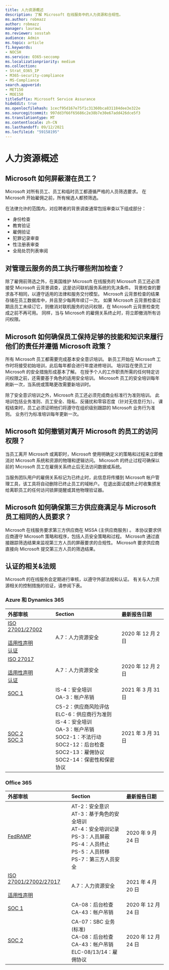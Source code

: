 ```yaml
---
title: 人力资源概述
description: 了解 Microsoft 在线服务中的人力资源和合规性。
ms.author: robmazz
author: robmazz
manager: laurawi
ms.reviewer: sosstah
audience: Admin
ms.topic: article
f1.keywords:
- NOCSH
ms.service: O365-seccomp
ms.localizationpriority: medium
ms.collection:
- Strat_O365_IP
- M365-security-compliance
- MS-Compliance
search.appverid:
- MET150
- MOE150
titleSuffix: Microsoft Service Assurance
hideEdit: true
ms.openlocfilehash: 1cecf95d167e75f1c31360bca831184dee3e322e
ms.sourcegitcommit: 997dd3f66f65686c2e38b7e30e67add426dce5f3
ms.translationtype: MT
ms.contentlocale: zh-CN
ms.lasthandoff: 09/12/2021
ms.locfileid: "59158195"
---
```

# <a name="human-resources-overview"></a>人力资源概述

## <a name="how-does-microsoft-screen-prospective-employees"></a>Microsoft 如何屏蔽潜在员工？

Microsoft 对所有员工、员工和临时员工都遵循严格的人员筛选要求。 在 Microsoft 开始雇佣之前，所有候选人都预筛选。

在法律允许的范围内，对应聘者的背景调查通常包括审查以下组成部分：

- 身份检查
- 教育验证
- 雇佣验证
- 犯罪记录审查
- 性注册表审查
- 全局处罚列表审阅

## <a name="what-additional-checks-are-performed-for-employees-that-manage-cloud-services"></a>对管理云服务的员工执行哪些附加检查？

除了雇佣前筛选之外，在美国维护 Microsoft 在线服务的 Microsoft 员工还必须接受 Microsoft 云背景调查，这是访问联机服务系统的先决条件。 背景检查的要求各不相同，以遵守适用的法律和服务交付模型。 Microsoft 云背景检查的结果存储在员工数据库中，并且至少每两年续订一次。 如果 Microsoft 云背景检查过期且员工未续订它，则撤消对联机服务的访问权限，在 Microsoft 云背景检查完成之前不再可用。 同样，当与 Microsoft 的雇佣关系终止时，将立即撤消所有访问权限。

## <a name="how-does-microsoft-ensure-employees-maintain-sufficient-skills-and-knowledge-to-perform-their-responsibilities-and-follow-microsoft-policies"></a>Microsoft 如何确保员工保持足够的技能和知识来履行他们的责任并遵循 Microsoft 政策？

所有 Microsoft 员工都需要完成基本安全意识培训。 新员工开始在 Microsoft 工作时将接受初始培训，此后每年都会进行年度进修培训。 培训旨在使员工对 Microsoft 的安全措施形成基本了解。 在授予个人的工作职责所需的任何特定访问权限之前，还需要基于角色的适用安全培训。 Microsoft 员工的安全培训每年刷新一次，当系统或策略更改需要新培训时。

除了安全意识培训之外，Microsoft 员工还必须完成商业标准行为准则培训。 此培训包括业务准则、员工安全、隐私、反骚扰和零容忍度（针对无信息行为）。 课程结束时，员工必须证明他们将遵守在组织级别跟踪的 Microsoft 业务行为准则。 业务行为标准培训每年更新一次。

## <a name="how-does-microsoft-revoke-access-for-employees-who-leave-microsoft"></a>Microsoft 如何撤销对离开 Microsoft 的员工的访问权限？

当员工离开 Microsoft 或离职时，Microsoft 使用明确定义的策略和过程来立即撤消对 Microsoft 系统和资源的物理和逻辑访问。 Microsoft 的终止过程可确保以前的 Microsoft 员工在雇佣关系终止后无法访问数据或系统。

当服务团队用户的雇佣关系标记为已终止时，此信息将传播到 Microsoft 帐户管理工具，该工具将自动删除已终止员工的域帐户。 在退出面试或终止时收集颁发给离职员工的任何访问锁屏提醒或其他物理验证器。

## <a name="how-does-microsoft-ensure-third-party-suppliers-meet-the-same-personnel-requirements-as-microsoft-employees"></a>Microsoft 如何确保第三方供应商满足与 Microsoft 员工相同的人员要求？

Microsoft 在线服务要求第三方供应商在 MSSA (主供应商服务) 。 本协议要求供应商遵守 Microsoft 策略和程序，包括人员安全策略和过程。 Microsoft 通过直接跟踪筛选结果来监视第三方人员的屏蔽要求的合规性。 Microsoft 要求供应商直接向 Microsoft 提交第三方人员的筛选结果。

## <a name="related-external-regulations--certifications"></a>认证的相关&法规

Microsoft 的在线服务会定期进行审核，以遵守外部法规和认证。 有关与人力资源相关的控制措施的验证，请参阅下表。

### <a name="azure-and-dynamics-365"></a>Azure 和 Dynamics 365

| **外部审核** | **Section** | **最新报告日期** |
|:--------------------|:------------|:-----------------------|  
| [ISO 27001/27002](https://servicetrust.microsoft.com/ViewPage/MSComplianceGuideV3?command=Download&downloadType=Document&downloadId=e9116047-f327-430c-a83f-166b7e561ad6&tab=7027ead0-3d6b-11e9-b9e1-290b1eb4cdeb&docTab=7027ead0-3d6b-11e9-b9e1-290b1eb4cdeb_ISO_Reports) <br><br> [适用性声明](https://servicetrust.microsoft.com/ViewPage/MSComplianceGuideV3?command=Download&downloadType=Document&downloadId=00af6c3e-7f3e-4e0d-8b0e-79f45ef2cef1&tab=7027ead0-3d6b-11e9-b9e1-290b1eb4cdeb&docTab=7027ead0-3d6b-11e9-b9e1-290b1eb4cdeb_ISO_Reports) <br> [认证](https://servicetrust.microsoft.com/ViewPage/MSComplianceGuideV3?command=Download&downloadType=Document&downloadId=d7af5304-3a31-40e6-9abb-e26352305d41&tab=7027ead0-3d6b-11e9-b9e1-290b1eb4cdeb&docTab=7027ead0-3d6b-11e9-b9e1-290b1eb4cdeb_ISO_Reports) | A.7：人力资源安全 | 2020 年 12 月 2 日 |
| [ISO 27017](https://servicetrust.microsoft.com/ViewPage/MSComplianceGuideV3?command=Download&downloadType=Document&downloadId=e9116047-f327-430c-a83f-166b7e561ad6&tab=7027ead0-3d6b-11e9-b9e1-290b1eb4cdeb&docTab=7027ead0-3d6b-11e9-b9e1-290b1eb4cdeb_ISO_Reports) <br><br> [适用性声明](https://servicetrust.microsoft.com/ViewPage/MSComplianceGuideV3?command=Download&downloadType=Document&downloadId=a3bca0ac-867d-4204-b66b-13665f5f1e8d&tab=7027ead0-3d6b-11e9-b9e1-290b1eb4cdeb&docTab=7027ead0-3d6b-11e9-b9e1-290b1eb4cdeb_ISO_Reports) <br> [认证](https://servicetrust.microsoft.com/ViewPage/MSComplianceGuideV3?command=Download&downloadType=Document&downloadId=25718a8a-f34d-41e1-a95a-c49246508787&tab=7027ead0-3d6b-11e9-b9e1-290b1eb4cdeb&docTab=7027ead0-3d6b-11e9-b9e1-290b1eb4cdeb_ISO_Reports) | A.7：人力资源安全 | 2020 年 12 月 2 日 |
| [SOC 1](https://servicetrust.microsoft.com/ViewPage/MSComplianceGuideV3?command=Download&downloadType=Document&downloadId=b8721ebd-af20-42fe-b22f-8332b0a19517&tab=7027ead0-3d6b-11e9-b9e1-290b1eb4cdeb&docTab=7027ead0-3d6b-11e9-b9e1-290b1eb4cdeb_SOC_%2F_SSAE_16_Reports) | IS-4：安全培训 <br> OA-3：帐户吊销 | 2021 年 3 月 31 日 |
| [SOC 2](https://servicetrust.microsoft.com/ViewPage/MSComplianceGuideV3?command=Download&downloadType=Document&downloadId=234a0f57-83c1-4afc-a586-a0e7a59592f7&tab=7027ead0-3d6b-11e9-b9e1-290b1eb4cdeb&docTab=7027ead0-3d6b-11e9-b9e1-290b1eb4cdeb_SOC_%2F_SSAE_16_Reports) <br> [SOC 3](https://servicetrust.microsoft.com/ViewPage/MSComplianceGuideV3?command=Download&downloadType=Document&downloadId=75c8cbf6-e456-473c-a05e-34fea888ec2a&tab=7027ead0-3d6b-11e9-b9e1-290b1eb4cdeb&docTab=7027ead0-3d6b-11e9-b9e1-290b1eb4cdeb_SOC_%2F_SSAE_16_Reports) | C5-2：供应商风险评估 <br> ELC-6：供应商行为准则 <br> IS-4：安全培训 <br> OA-3：帐户吊销 <br> SOC2-1：不法行动 <br> SOC2-12：后台检查 <br> SOC2-13：雇佣协议 <br> SOC2-14：保密性和保密协议 | 2021 年 3 月 31 日 |

### <a name="office-365"></a>Office 365

| **外部审核** | **Section** | **最新报告日期** |
|:--------------------|:------------|:-----------------------|  
| [FedRAMP](https://compliance.microsoft.com/compliancemanager) | AT-2：安全意识 <br> AT-3：基于角色的安全培训 <br> AT-4：安全培训记录 <br> PS-3：人员屏蔽 <br> PS-4：人员终止 <br> PS-5：人员转移 <br> PS-7：第三方人员安全 | 2020 年 9 月 24 日 |
| [ISO 27001/27002/27017](https://servicetrust.microsoft.com/ViewPage/MSComplianceGuideV3?command=Download&downloadType=Document&downloadId=8d625374-4f2d-49f8-9d37-a4281ba98222&tab=7027ead0-3d6b-11e9-b9e1-290b1eb4cdeb&docTab=7027ead0-3d6b-11e9-b9e1-290b1eb4cdeb_ISO_Reports) <br><br> [适用性声明](https://servicetrust.microsoft.com/ViewPage/MSComplianceGuideV3?command=Download&downloadType=Document&downloadId=c0df4ce8-c77e-4183-84eb-c8688470d8b1&tab=7027ead0-3d6b-11e9-b9e1-290b1eb4cdeb&docTab=7027ead0-3d6b-11e9-b9e1-290b1eb4cdeb_ISO_Reports) | A.7：人力资源安全 | 2021 年 4 月 20 日 |
| [SOC 1](https://servicetrust.microsoft.com/ViewPage/MSComplianceGuideV3?command=Download&downloadType=Document&downloadId=90df3f9c-3aaf-4dbf-99d0-ca9f2991721b&tab=7027ead0-3d6b-11e9-b9e1-290b1eb4cdeb&docTab=7027ead0-3d6b-11e9-b9e1-290b1eb4cdeb_SOC_%2F_SSAE_16_Reports) | CA-08：后台检查 <br> CA-43：帐户吊销 | 2020 年 12 月 24 日 |
| [SOC 2](https://servicetrust.microsoft.com/ViewPage/MSComplianceGuideV3?command=Download&downloadType=Document&downloadId=a73c1738-7892-42b7-acd3-87b6371c53f6&tab=7027ead0-3d6b-11e9-b9e1-290b1eb4cdeb&docTab=7027ead0-3d6b-11e9-b9e1-290b1eb4cdeb_SOC_%2F_SSAE_16_Reports) | CA-07：SBC 业务 (标准)  <br> CA-08：后台检查 <br> CA-43：帐户吊销 <br> ELC-08/13/14：雇佣协议 | 2020 年 12 月 24 日 |
